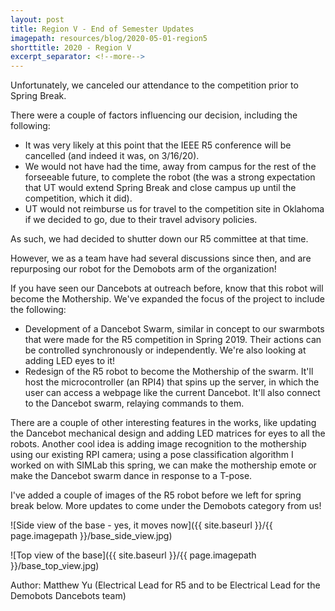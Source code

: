 ```yaml
---
layout: post
title: Region V - End of Semester Updates
imagepath: resources/blog/2020-05-01-region5
shorttitle: 2020 - Region V
excerpt_separator: <!--more-->
---
```


Unfortunately, we canceled our attendance to the competition prior to Spring Break.

<!--more-->

There were a couple of factors influencing our decision, including the following:
* It was very likely at this point that the IEEE R5 conference will be cancelled (and indeed it was, on 3/16/20).
* We would not have had the time, away from campus for the rest of the forseeable future, to complete the robot (the was a strong expectation that UT would extend Spring Break and close campus up until the competition, which it did).
* UT would not reimburse us for travel to the competition site in Oklahoma if we decided to go, due to their travel advisory policies.

As such, we had decided to shutter down our R5 committee at that time.

However, we as a team have had several discussions since then, and are repurposing our robot for the Demobots arm of the organization!

If you have seen our Dancebots at outreach before, know that this robot will become the Mothership. We've expanded the focus of the project to include the following:
* Development of a Dancebot Swarm, similar in concept to our swarmbots that were made for the R5 competition in Spring 2019. Their actions can be controlled synchronously or independently. We're also looking at adding LED eyes to it!
* Redesign of the R5 robot to become the Mothership of the swarm. It'll host the microcontroller (an RPI4) that spins up the server, in which the user can access a webpage like the current Dancebot. It'll also connect to the Dancebot swarm, relaying commands to them.

There are a couple of other interesting features in the works, like updating the Dancebot mechanical design and adding LED matrices for eyes to all the robots. Another cool idea is adding image recognition to the mothership using our existing RPI camera; using a pose classification algorithm I worked on with SIMLab this spring, we can make the mothership emote or make the Dancebot swarm dance in response to a T-pose.

I've added a couple of images of the R5 robot before we left for spring break below. More updates to come under the Demobots category from us!

![Side view of the base - yes, it moves now]({{ site.baseurl }}/{{ page.imagepath }}/base_side_view.jpg)

![Top view of the base]({{ site.baseurl }}/{{ page.imagepath }}/base_top_view.jpg)



Author: Matthew Yu (Electrical Lead for R5 and to be Electrical Lead for the Demobots Dancebots team)
